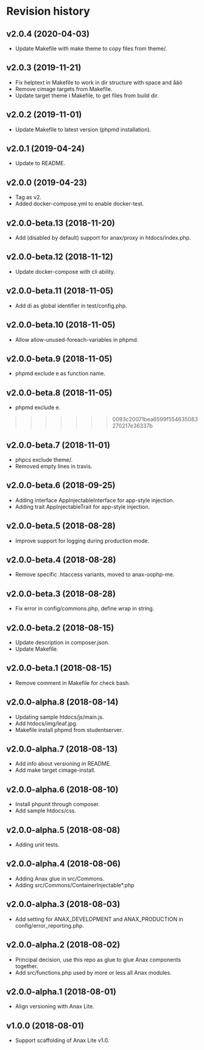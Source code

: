Revision history
=================================



v2.0.4 (2020-04-03)
---------------------------------

* Update Makefile with make theme to copy files from theme/.



v2.0.3 (2019-11-21)
---------------------------------

* Fix helptext in Makefile to work in dir structure with space and åäö
* Remove cimage targets from Makefile.
* Update target theme i Makefile, to get files from build dir.



v2.0.2 (2019-11-01)
---------------------------------

* Update Makefile to latest version (phpmd installation).



v2.0.1 (2019-04-24)
---------------------------------

* Update to README.



v2.0.0 (2019-04-23)
---------------------------------

* Tag as v2.
* Added docker-compose.yml to enable docker-test.



v2.0.0-beta.13 (2018-11-20)
---------------------------------

* Add (disabled by default) support for anax/proxy in htdocs/index.php.



v2.0.0-beta.12 (2018-11-12)
---------------------------------

* Update docker-compose with cli ability.



v2.0.0-beta.11 (2018-11-05)
---------------------------------

* Add di as global identifier in test/config.php.



v2.0.0-beta.10 (2018-11-05)
---------------------------------

* Allow allow-unused-foreach-variables in phpmd.



v2.0.0-beta.9 (2018-11-05)
---------------------------------

* phpmd exclude e as function name.



v2.0.0-beta.8 (2018-11-05)
---------------------------------

* phpmd exclude e.
>>>>>>> 0093c20071bea6599f554635083270217e36337b



v2.0.0-beta.7 (2018-11-01)
---------------------------------

* phpcs exclude theme/.
* Removed empty lines in travis.



v2.0.0-beta.6 (2018-09-25)
---------------------------------

* Adding interface AppInjectableInterface for app-style injection.
* Adding trait AppInjectableTrait for app-style injection.



v2.0.0-beta.5 (2018-08-28)
---------------------------------

* Improve support for logging during production mode.



v2.0.0-beta.4 (2018-08-28)
---------------------------------

* Remove specific .htaccess variants, moved to anax-oophp-me.



v2.0.0-beta.3 (2018-08-28)
---------------------------------

* Fix error in config/commons.php, define wrap in string.



v2.0.0-beta.2 (2018-08-15)
---------------------------------

* Update description in composer.json.
* Update Makefile.



v2.0.0-beta.1 (2018-08-15)
---------------------------------

* Remove comment in Makefile for check bash.



v2.0.0-alpha.8 (2018-08-14)
---------------------------------

* Updating sample htdocs/js/main.js.
* Add htdocs/img/leaf.jpg.
* Makefile install phpmd from studentserver.



v2.0.0-alpha.7 (2018-08-13)
---------------------------------

* Add info about versioning in README.
* Add make target cimage-install.



v2.0.0-alpha.6 (2018-08-10)
---------------------------------

* Install phpunit through composer.
* Add sample htdocs/css.



v2.0.0-alpha.5 (2018-08-08)
---------------------------------

* Adding unit tests.



v2.0.0-alpha.4 (2018-08-06)
---------------------------------

* Adding Anax glue in src/Commons.
* Adding src/Commons/ContainerInjectable*.php



v2.0.0-alpha.3 (2018-08-03)
---------------------------------

* Add setting for ANAX_DEVELOPMENT and ANAX_PRODUCTION in config/error_reporting.php.



v2.0.0-alpha.2 (2018-08-02)
---------------------------------

* Principal decision, use this repo as glue to glue Anax components together.
* Add src/functions.php used by more or less all Anax modules.



v2.0.0-alpha.1 (2018-08-01)
---------------------------------

* Align versioning with Anax Lite.



v1.0.0 (2018-08-01)
---------------------------------

* Support scaffolding of Anax Lite v1.0.
